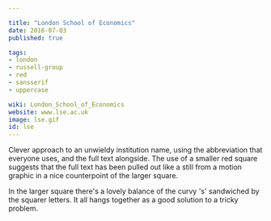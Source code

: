 ```yaml
---

title: "London School of Economics"
date: 2016-07-03
published: true

tags:
- london
- russell-group
- red
- sansserif
- uppercase

wiki: London_School_of_Economics
website: www.lse.ac.uk
image: lse.gif
id: lse
---
```


Clever approach to an unwieldy institution name, using the abbreviation that everyone uses, and the full text alongside. The use of a smaller red square suggests that the full text has been pulled out like a still from a motion graphic in a nice counterpoint of the larger square.

In the larger square there's a lovely balance of the curvy 's' sandwiched by the squarer letters. It all hangs together as a good solution to a tricky problem.
